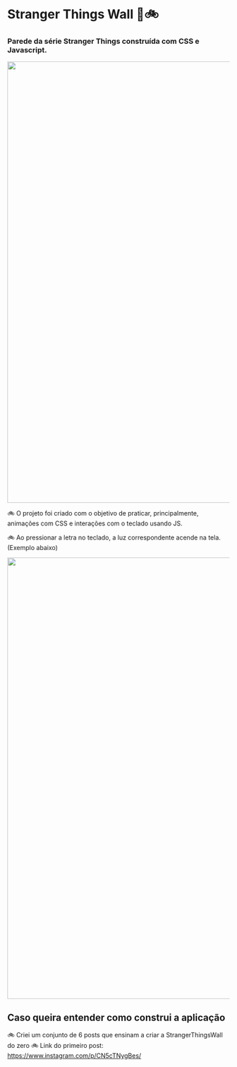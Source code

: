 # Stranger Things Wall 🔦🚲
### Parede da série Stranger Things construída com CSS e Javascript.
<p align="center">
  <img src="https://github.com/IsabelaMarques07/StrangerThingsWall/blob/master/st-wall1.gif?raw=true" width="1000px">
</p>

🚲 O projeto foi criado com o objetivo de praticar, principalmente, animações com CSS e interações com o teclado usando JS.

🚲 Ao pressionar a letra no teclado, a luz correspondente acende na tela. (Exemplo abaixo)

<p align="center">
  <img src="https://github.com/IsabelaMarques07/StrangerThingsWall/blob/master/st-wall2.gif?raw=true" width="1000px">
</p>

## Caso queira entender como construi a aplicação
🚲 Criei um conjunto de 6 posts que ensinam a criar a StrangerThingsWall do zero
🚲 Link do primeiro post: https://www.instagram.com/p/CN5cTNygBes/

